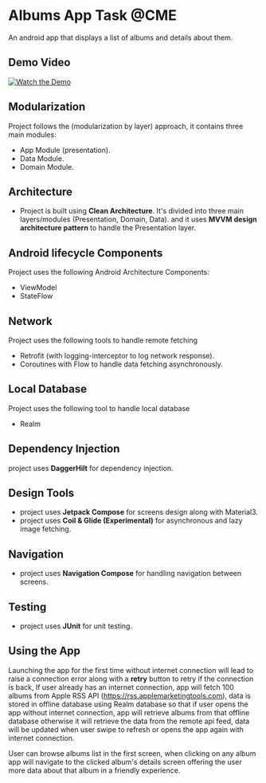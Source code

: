 # Albums App Task @CME
An android app that displays a list of albums and details about them.

## Demo Video
[![Watch the Demo](https://img.youtube.com/vi/aj27jTVTR2A/0.jpg)](https://www.youtube.com/watch?v=aj27jTVTR2A)

## Modularization
Project follows the (modularization by layer) approach, it contains three main modules:
* App Module (presentation).
* Data Module.
* Domain Module.

## Architecture
* Project is built using **Clean Architecture**. It's divided into three main layers/modules (Presentation, Domain, Data).
and it uses **MVVM design architecture pattern** to handle the Presentation layer.

## Android lifecycle Components
Project uses the following Android Architecture Components:
* ViewModel
* StateFlow

## Network
Project uses the following tools to handle remote fetching
* Retrofit (with logging-interceptor to log network response).
* Coroutines with Flow to handle data fetching asynchronously.

## Local Database
Project uses the following tool to handle local database
* Realm

## Dependency Injection
project uses **DaggerHilt** for dependency injection.

## Design Tools
* project uses **Jetpack Compose** for screens design along with Material3.
* project uses **Coil & Glide (Experimental)** for asynchronous and lazy image fetching.

## Navigation
* project uses **Navigation Compose** for handling navigation between screens. 

## Testing
* project uses **JUnit** for unit testing.

## Using the App
Launching the app for the first time without internet connection will lead to raise a connection error along with a **retry** button to retry if the connection is back,
If user already has an internet connection, app will fetch 100 albums from Apple RSS API (https://rss.applemarketingtools.com), data is stored in offline database using
Realm database so that if user opens the app without internet connection, app will retrieve albums from that offline database otherwise it will retrieve the 
data from the remote api feed, data will be updated when user swipe to refresh or opens the app again with internet connection.

User can browse albums list in the first screen, when clicking on any album app will navigate to the clicked album's details screen offering the user more data about 
that album in a friendly experience.
